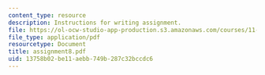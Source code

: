 ```yaml
---
content_type: resource
description: Instructions for writing assignment.
file: https://ol-ocw-studio-app-production.s3.amazonaws.com/courses/11-229-advanced-writing-seminar-spring-2004/13758b02be11aebb749b287c32bccdc6_assignment8.pdf
file_type: application/pdf
resourcetype: Document
title: assignment8.pdf
uid: 13758b02-be11-aebb-749b-287c32bccdc6
---
```

